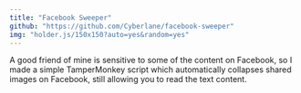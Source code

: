 ```yaml
---
title: "Facebook Sweeper"
github: "https://github.com/Cyberlane/facebook-sweeper"
img: "holder.js/150x150?auto=yes&random=yes"
---
```


A good friend of mine is sensitive to some of the content on Facebook, so I made a simple TamperMonkey script which
automatically collapses shared images on Facebook, still allowing you to read the text content.